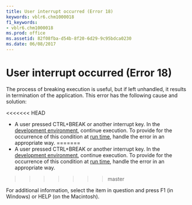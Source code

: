 ```yaml
---
title: User interrupt occurred (Error 18)
keywords: vblr6.chm1000018
f1_keywords:
- vblr6.chm1000018
ms.prod: office
ms.assetid: 82f08fba-d54b-8f20-6d29-9c95bdca0230
ms.date: 06/08/2017
---
```



# User interrupt occurred (Error 18)

The process of breaking execution is useful, but if left unhandled, it results in termination of the application. This error has the following cause and solution:



<<<<<<< HEAD
- A user pressed CTRL+BREAK or another interrupt key. In the [development environment](../../Glossary/vbe-glossary.md), continue execution. To provide for the occurrence of this condition at [run time](../../Glossary/vbe-glossary.md), handle the error in an appropriate way.
=======
- A user pressed CTRL+BREAK or another interrupt key. In the [development environment](../../Glossary/vbe-glossary.md#development-environment), continue execution. To provide for the occurrence of this condition at [run time](../../Glossary/vbe-glossary.md#run-time), handle the error in an appropriate way.
>>>>>>> master
    

For additional information, select the item in question and press F1 (in Windows) or HELP (on the Macintosh).


